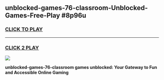 
## unblocked-games-76-classroom-Unblocked-Games-Free-Play #8p96u
<h3>
<a href="https://us.freeplayer.one?title=unblocked-games-76-classroom&ref=9M">CLICK TO PLAY</a></h3>
<hr>

<h3>
<a href="https://us.freeplayer.one?title=unblocked-games-76-classroom&ref=9M">CLICK 2 PLAY</a>
  
</h3>

<a href="https://us.freeplayer.one?title=unblocked-games-76-classroom&ref=9M"><img src="https://clearcache.store/games.png"></a>


**unblocked-games-76-classroom games unblocked: Your Gateway to Fun and Accessible Online Gaming**
